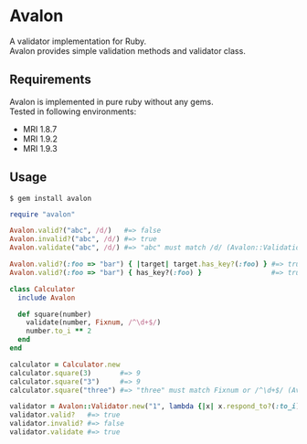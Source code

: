 # Avalon

A validator implementation for Ruby.  
Avalon provides simple validation methods and validator class.

## Requirements
Avalon is implemented in pure ruby without any gems.  
Tested in following environments:
* MRI 1.8.7
* MRI 1.9.2
* MRI 1.9.3

## Usage

```
$ gem install avalon
```

```ruby
require "avalon"

Avalon.valid?("abc", /d/)   #=> false
Avalon.invalid?("abc", /d/) #=> true
Avalon.validate("abc", /d/) #=> "abc" must match /d/ (Avalon::ValidationError)

Avalon.valid?(:foo => "bar") { |target| target.has_key?(:foo) } #=> true
Avalon.valid?(:foo => "bar") { has_key?(:foo) }                 #=> true

class Calculator
  include Avalon

  def square(number)
    validate(number, Fixnum, /^\d+$/)
    number.to_i ** 2
  end
end

calculator = Calculator.new
calculator.square(3)       #=> 9
calculator.square("3")     #=> 9
calculator.square("three") #=> "three" must match Fixnum or /^\d+$/ (Avalon::ValidationError)

validator = Avalon::Validator.new("1", lambda {|x| x.respond_to?(:to_i) })
validator.valid?   #=> true
validator.invalid? #=> false
validator.validate #=> true
```
